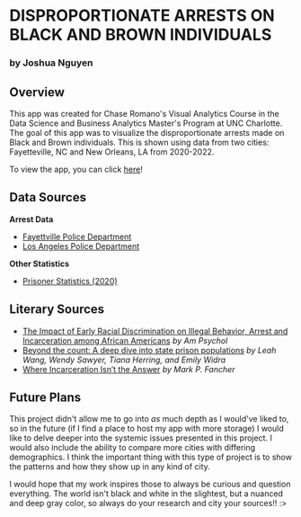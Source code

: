 # DISPROPORTIONATE ARRESTS ON BLACK AND BROWN INDIVIDUALS

### by Joshua Nguyen

## Overview

This app was created for Chase Romano's Visual Analytics Course in the Data Science and Business Analytics Master's Program at UNC Charlotte. The goal of this app was to visualize the disproportionate arrests made on Black and Brown individuals. This is shown using data from two cities: Fayetteville, NC and New Orleans, LA from 2020-2022.

To view the app, you can click [here](https://da-2020-2022.streamlit.app/)!

## Data Sources

**Arrest Data**

- [Fayettville Police Department](https://data.fayettevillenc.gov/datasets/faync::arrests/about)
- [Los Angeles Police Department](https://data.lacity.org/Public-Safety/Arrest-Data-from-2020-to-Present/amvf-fr72/about_data)

**Other Statistics**

- [Prisoner Statistics (2020)](https://bjs.ojp.gov/library/publications/prisoners-2020-statistical-tables)


## Literary Sources

- [The Impact of Early Racial Discrimination on Illegal Behavior, Arrest and Incarceration among African Americans](https://www.ncbi.nlm.nih.gov/pmc/articles/PMC7162705/) *by Am Psychol*
- [Beyond the count: A deep dive into state prison populations](https://www.prisonpolicy.org/reports/beyondthecount.html#demographics) *by Leah Wang, Wendy Sawyer, Tiana Herring, and Emily Widra*
- [Where Incarceration Isn’t the Answer](https://www.yesmagazine.org/issue/what-the-rest-of-the-world-knows/2020/11/03/where-incarceration-isnt-the-answer) *by Mark P. Fancher*


## Future Plans
This project didn't allow me to go into *as* much depth as I would've liked to, so in the future (if I find a place to host my app with more storage) I would like to delve deeper into the systemic issues presented in this project. I would also include the ability to compare more cities with differing demographics. I think the important thing with this type of project is to show the patterns and how they show up in any kind of city.

I would hope that my work inspires those to always be curious and question everything. The world isn't black and white in the slightest, but a nuanced and deep gray color, so always do your research and city your sources!! :>
